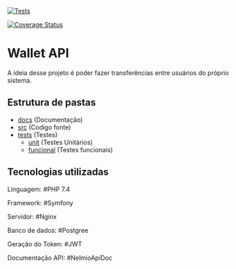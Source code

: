 [![Tests](https://github.com/everaldofilho/wallet-api/actions/workflows/tests.yml/badge.svg)](https://github.com/everaldofilho/wallet-api/actions/workflows/tests.yml)

[![Coverage Status](https://coveralls.io/repos/github/everaldofilho/wallet-api/badge.svg?branch=main)](https://coveralls.io/github/everaldofilho/wallet-api?branch=main)

# Wallet API

A ideia desse projeto é poder fazer transferências entre usuários do próprio sistema.

## Estrutura de pastas

- [docs](./docs) (Documentação)
- [src](./src) (Codigo fonte)
- [tests](./tests) (Testes)
    - [unit](./tests/unit) (Testes Unitários)
    - [funcional](./tests/funcional) (Testes funcionais) 

## Tecnologias utilizadas

Linguagem: #PHP 7.4

Framework: #Symfony

Servidor: #Nginx

Banco de dados: #Postgree

Geração do Token: #JWT

Documentação API: #NelmioApiDoc
